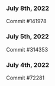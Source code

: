 ### July 8th, 2022

Commit #141978

### July 5th, 2022

Commit #314353


### July 4th, 2022

Commit #72281
